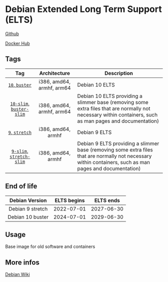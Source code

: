# Debian Extended Long Term Support (ELTS)

[Github](https://github.com/zicstardust/debian-elts)

[Docker Hub](https://hub.docker.com/r/zicstardust/debian-elts)


## Tags

| Tag | Architecture | Description |
| :----: | :----: |--- |
| [`10`, `buster`](https://github.com/zicstardust/project-zomboid-docker/blob/main/dockerfile.debian10) | i386, amd64, armhf, arm64 | Debian 10 ELTS |
| [`10-slim`, `buster-slim`](https://github.com/zicstardust/project-zomboid-docker/blob/main/dockerfile.debian10-slim) | i386, amd64, armhf, arm64 | Debian 10 ELTS providing a slimmer base (removing some extra files that are normally not necessary within containers, such as man pages and documentation) |
| [`9`, `stretch`](https://github.com/zicstardust/project-zomboid-docker/blob/main/dockerfile.debian09) | i386, amd64, armhf | Debian 9 ELTS |
| [`9-slim`, `stretch-slim`](https://github.com/zicstardust/project-zomboid-docker/blob/main/dockerfile.debian09-slim) | i386, amd64, armhf | Debian 9 ELTS providing a slimmer base (removing some extra files that are normally not necessary within containers, such as man pages and documentation) |

## End of life
| Debian Version | ELTS begins | ELTS ends |
| :----: | :----: |--- |
| Debian 9 stretch | 2022-07-01  | 2027-06-30 |
| Debian 10 buster  | 2024-07-01 | 2029-06-30 |


## Usage
Base image for old software and containers

## More infos
[Debian Wiki](https://wiki.debian.org/LTS/Extended)
